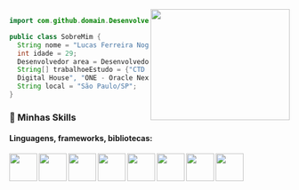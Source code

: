 

<img align="right" width="250" height="200" src="https://media.giphy.com/media/qgQUggAC3Pfv687qPC/giphy.gif" />

```java
import com.github.domain.Desenvolvedor;

public class SobreMim {
  String nome = "Lucas Ferreira Nogueira";
  int idade = 29;
  Desenvolvedor area = Desenvolvedor.FullStack;
  String[] trabalhoeEstudo = {"CTD - Certified Tech Developer - 
  Digital House", "ONE - Oracle Next Education - Oracle e Alura"};
  String local = "São Paulo/SP";
}
```

### :rocket: Minhas Skills

#### Linguagens, frameworks, bibliotecas:
<img  align="left" width="50" height="50"  src="https://cdn.jsdelivr.net/gh/devicons/devicon/icons/java/java-original-wordmark.svg" />
<img  align="left" width="50" height="50" src="https://cdn.jsdelivr.net/gh/devicons/devicon/icons/spring/spring-original.svg" />
<img align="left" width="50" height="50" src="https://cdn.jsdelivr.net/gh/devicons/devicon/icons/angularjs/angularjs-plain.svg" />
<img align="left" width="50" height="50" src="https://cdn.jsdelivr.net/gh/devicons/devicon/icons/react/react-original-wordmark.svg"/>
<img align="left" width="50" height="50" src="https://cdn.jsdelivr.net/gh/devicons/devicon/icons/typescript/typescript-plain.svg" />
<img align="left" width="50" height="50" src="https://cdn.jsdelivr.net/gh/devicons/devicon/icons/javascript/javascript-original.svg" />
<img align="left" width="50" height="50" src="https://cdn.jsdelivr.net/gh/devicons/devicon/icons/css3/css3-plain-wordmark.svg" />
<img align="left" width="50" height="50" src="https://cdn.jsdelivr.net/gh/devicons/devicon/icons/html5/html5-plain-wordmark.svg" />


